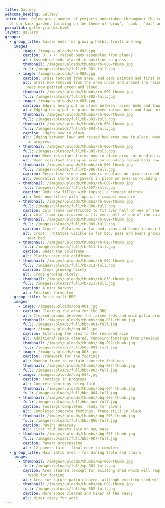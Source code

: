 ```yaml
---
title: Gallery
welcome_heading: Gallery
intro_text: B﻿elow are a number of projects undertaken throughout the redesign
  of our back garden, building on the theme of 'grow', 'cook', 'eat' and 'relax'
permalink: gallery/index.html
layout: gallery
groups:
  - group_title: Raised beds for growing herbs, fruits and veg
    images:
      - image: /images/uploads/rb-001.jpg
        caption: 8' x 4' raised beds assembled from planks
        alt: Assembled beds placed in position on grass
        thumbnail: /images/uploads/thumbs/rb-001-thumb.jpg
        full: /images/uploads/full/rb-001-full.jpg
      - image: /images/uploads/rb-002.jpg
        caption: Grass removed from area, and beds painted and first one lined
        alt: Grass now removed from the area under and around the raised beds.  Raised
          beds now painted green and lined.
        thumbnail: /images/uploads/thumbs/rb-002-thumb.jpg
        full: /images/uploads/full/rb-002-full.jpg
      - image: /images/uploads/rb-003.jpg
        caption: Edging being put in place between raised beds and lawn area
        alt: Edging being put in place between raised beds and lawn area
        thumbnail: /images/uploads/thumbs/rb-003-thumb.jpg
        full: /images/uploads/full/rb-003-full.jpg
      - thumbnail: /images/uploads/thumbs/rb-004-thumb.jpg
        full: /images/uploads/full/rb-004-full.jpg
        caption: Edging now in place
        alt: Edging between lawn and raised bed area now in place, weed resistant lining
          in progress
      - thumbnail: /images/uploads/thumbs/rb-005-thumb.jpg
        full: /images/uploads/full/rb-005-full.jpg
        caption: Weed resistant lining now in place area surrounding raised beds
        alt: Weed resistant lining on area surrounding raised beds now completed
      - thumbnail: /images/uploads/thumbs/rb-006-thumb.jpg
        full: /images/uploads/full/rb-006-full.jpg
        caption: Decorative stone and pavers in place on area surrounding raised beds
        alt: Decorative stone and pavers in place on area surrounding raised beds
      - thumbnail: /images/uploads/thumbs/rb-007-thumb.jpg
        full: /images/uploads/full/rb-007-full.jpg
        caption: Beds now filled with topsoil / compost mixture
        alt: Beds now filled with topsoil / compost mixture
      - thumbnail: /images/uploads/thumbs/rb-008-thumb.jpg
        full: /images/uploads/full/rb-008-full.jpg
        caption: Cold frame constructed to fit over half of one of the raised beds
        alt: Cold frame constructed to fit over half of one of the raised beds
      - thumbnail: /images/uploads/thumbs/rb-009-thumb.jpg
        full: /images/uploads/full/rb-009-full.jpg
        caption: Crops!   Potatoes in far bed, peas and beans in near bed
        alt: Crops!  Potatoes visible in far bed, peas and beans growing up canes in
          near bed
      - thumbnail: /images/uploads/thumbs/rb-011-thumb.jpg
        full: /images/uploads/full/rb-011-full.jpg
        caption: Under the coldframe
        alt: Plants under the coldframe
      - thumbnail: /images/uploads/thumbs/rb-012-thumb.jpg
        full: /images/uploads/full/rb-012-full.jpg
        caption: Crops growing nicely
        alt: Crops growing nicely
      - thumbnail: /images/uploads/thumbs/rb-013-thumb.jpg
        full: /images/uploads/full/rb-013-full.jpg
        caption: A nice harvest
        alt: Potatoes harvested
  - group_title: Brick built BBQ
    images:
      - image: /images/uploads/bbq-001.jpg
        caption: Clearing the area for the BBQ
        alt: Cleared ground between the raised beds and main patio area
        thumbnail: /images/uploads/thumbs/bbq-001-thumb.jpg
        full: /images/uploads/full/bbq-001-full.jpg
      - image: /images/uploads/bbq-002.jpg
        caption: Extending the area to the required size
        alt: Additional space cleared, removing footings from previous patio
        thumbnail: /images/uploads/thumbs/bbq-002-thumb.jpg
        full: /images/uploads/full/bbq-002-full.jpg
      - image: /images/uploads/bbq-003.jpg
        caption: Framework for the footings
        alt: Wooden frame to contain concrete footings
        thumbnail: /images/uploads/thumbs/bbq-003-thumb.jpg
        full: /images/uploads/full/bbq-003-full.jpg
      - image: /images/uploads/bbq-004.jpg
        caption: Footings in progress
        alt: Concrete footings being laid
        thumbnail: /images/uploads/thumbs/bbq-004-thumb.jpg
        full: /images/uploads/full/bbq-004-full.jpg
      - thumbnail: /images/uploads/thumbs/bbq-005-thumb.jpg
        full: /images/uploads/full/bbq-005-full.jpg
        caption: Footings completed, ready for pavers
        alt: Completed concrete footings, frame still in place
      - thumbnail: /images/uploads/thumbs/bbq-006-thumb.jpg
        full: /images/uploads/full/bbq-006-full.jpg
        caption: Paving underway
        alt: First four pavers laid on BBQ base
      - thumbnail: /images/uploads/thumbs/bbq-007-thumb.jpg
        full: /images/uploads/full/bbq-007-full.jpg
        caption: Pavers progressing
        alt: 12 pavers laid - final edge to complete
  - group_title: Main patio area - for dining table and chairs
    images:
      - thumbnail: /images/uploads/thumbs/mp-001-thumb.jpg
        full: /images/uploads/full/mp-001-full.jpg
        caption: Area cleared (except for existing shed which will require relocation),
          ready for footing
        alt: Area for future patio cleared, although existing shed will require moving
      - thumbnail: /images/uploads/thumbs/mp-002-thumb.jpg
        full: /images/uploads/full/mp-002-full.jpg
        caption: More space cleared and mixer at the ready
        alt: Mixer ready for work
---
```

